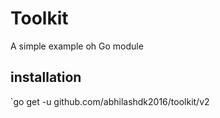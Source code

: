 # Toolkit
A simple example oh Go module

## installation

`go get -u github.com/abhilashdk2016/toolkit/v2